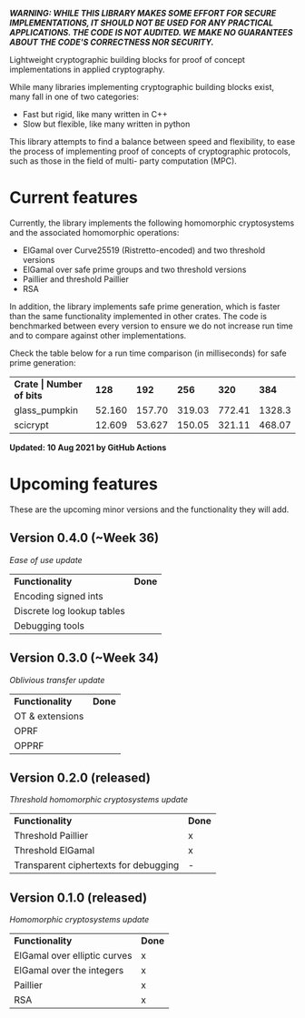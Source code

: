 **_WARNING: WHILE THIS LIBRARY MAKES SOME EFFORT FOR SECURE IMPLEMENTATIONS, IT SHOULD NOT BE USED FOR ANY PRACTICAL APPLICATIONS. THE CODE IS NOT AUDITED. WE MAKE NO GUARANTEES ABOUT THE CODE'S CORRECTNESS NOR SECURITY._**

Lightweight cryptographic building blocks for proof of concept implementations in applied
cryptography.

While many libraries implementing cryptographic building blocks exist, many fall in one of two
categories:
- Fast but rigid, like many written in C++
- Slow but flexible, like many written in python

This library attempts to find a balance between speed and flexibility, to ease the process of
implementing proof of concepts of cryptographic protocols, such as those in the field of multi-
party computation (MPC).

# Current features
Currently, the library implements the following homomorphic cryptosystems and the associated homomorphic
operations:
- ElGamal over Curve25519 (Ristretto-encoded) and two threshold versions
- ElGamal over safe prime groups and two threshold versions
- Paillier and threshold Paillier
- RSA

In addition, the library implements safe prime generation, which is faster than the same functionality implemented in
other crates. The code is benchmarked between every version to ensure we do not increase run time and to compare against
other implementations.

Check the table below for a run time comparison (in milliseconds) for safe prime generation:
<table>
    <tr><td><b>Crate | Number of bits</b></td><td><b>128</b></td><td><b>192</b></td><td><b>256</b></td><td><b>320</b></td><td><b>384</b></td></tr>
    <tr><td>glass_pumpkin</td> <td>52.160</td><td>157.70</td><td>319.03</td><td>772.41</td><td>1328.3</td></tr>
    <tr><td>scicrypt</td><td>12.609</td><td>53.627</td><td>150.05</td><td>321.11</td><td>468.07</td></tr>
</table>

**Updated: 10 Aug 2021 by GitHub Actions**

# Upcoming features
These are the upcoming minor versions and the functionality they will add.

## Version 0.4.0 (~Week 36)
_Ease of use update_
<table>
    <tr><td><b>Functionality</b></td><td><b>Done</b></td></tr>
    <tr><td>Encoding signed ints</td> <td></td></tr>
    <tr><td>Discrete log lookup tables</td><td> </td></tr>
    <tr><td>Debugging tools</td><td> </td></tr>
</table>

## Version 0.3.0 (~Week 34)
_Oblivious transfer update_
<table>
    <tr><td><b>Functionality</b></td><td><b>Done</b></td></tr>
    <tr><td>OT & extensions</td> <td></td></tr>
    <tr><td>OPRF</td><td> </td></tr>
    <tr><td>OPPRF</td><td> </td></tr>
</table>

## Version 0.2.0 (released)
_Threshold homomorphic cryptosystems update_
<table>
    <tr><td><b>Functionality</b></td><td><b>Done</b></td></tr>
    <tr><td>Threshold Paillier</td><td>x</td></tr>
    <tr><td>Threshold ElGamal</td><td>x</td></tr>
    <tr><td>Transparent ciphertexts for debugging</td><td>-</td></tr>
</table>

## Version 0.1.0 (released)
_Homomorphic cryptosystems update_
<table>
    <tr><td><b>Functionality</b></td><td><b>Done</b></td></tr>
    <tr><td>ElGamal over elliptic curves</td><td>x</td></tr>
    <tr><td>ElGamal over the integers</td><td>x</td></tr>
    <tr><td>Paillier</td><td>x</td></tr>
    <tr><td>RSA</td><td>x</td></tr>
</table>
